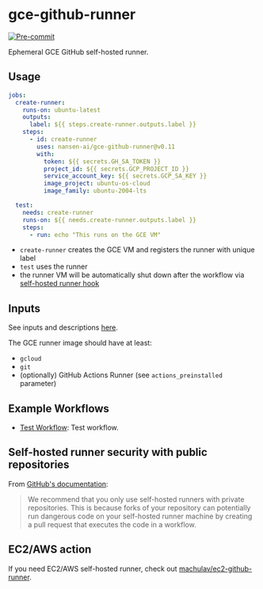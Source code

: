 # gce-github-runner
[![Pre-commit](https://github.com/nansen-ai/gce-github-runner/actions/workflows/pre_commit.yml/badge.svg?branch=main)](https://github.com/nansen-ai/gce-github-runner/actions/workflows/pre_commit.yml)

Ephemeral GCE GitHub self-hosted runner.

## Usage

```yaml
jobs:
  create-runner:
    runs-on: ubuntu-latest
    outputs:
      label: ${{ steps.create-runner.outputs.label }}
    steps:
      - id: create-runner
        uses: nansen-ai/gce-github-runner@v0.11
        with:
          token: ${{ secrets.GH_SA_TOKEN }}
          project_id: ${{ secrets.GCP_PROJECT_ID }}
          service_account_key: ${{ secrets.GCP_SA_KEY }}
          image_project: ubuntu-os-cloud
          image_family: ubuntu-2004-lts

  test:
    needs: create-runner
    runs-on: ${{ needs.create-runner.outputs.label }}
    steps:
      - run: echo "This runs on the GCE VM"
```

 * `create-runner` creates the GCE VM and registers the runner with unique label
 * `test` uses the runner
 * the runner VM will be automatically shut down after the workflow via [self-hosted runner hook](https://docs.github.com/en/actions/hosting-your-own-runners/managing-self-hosted-runners/running-scripts-before-or-after-a-job)

## Inputs

See inputs and descriptions [here](./action.yml).

The GCE runner image should have at least:
 * `gcloud`
 * `git`
 * (optionally) GitHub Actions Runner (see `actions_preinstalled` parameter)

## Example Workflows

* [Test Workflow](./.github/workflows/test.yml): Test workflow.

## Self-hosted runner security with public repositories

From [GitHub's documentation](https://docs.github.com/en/actions/hosting-your-own-runners/about-self-hosted-runners#self-hosted-runner-security-with-public-repositories):

> We recommend that you only use self-hosted runners with private repositories. This is because forks of your
> repository can potentially run dangerous code on your self-hosted runner machine by creating a pull request that
> executes the code in a workflow.

## EC2/AWS action

If you need EC2/AWS self-hosted runner, check out [machulav/ec2-github-runner](https://github.com/machulav/ec2-github-runner).
